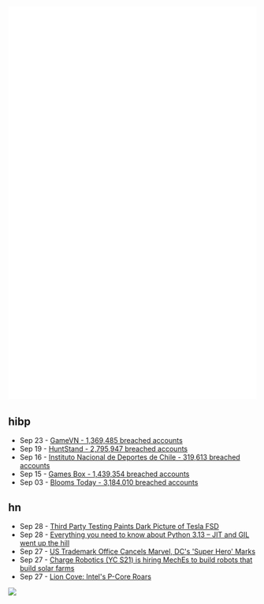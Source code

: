 ![Metrics](https://raw.githubusercontent.com/phixion/phixion/master/metrics.svg)

## hibp

<!--
for https://github.com/phixion/phixion/blob/main/.github/workflows/feeds.yml
-->
<!--START_SECTION:haveibeenpwnd-->
- Sep 23 - [GameVN - 1,369,485 breached accounts](https://haveibeenpwned.com/PwnedWebsites#GameVN)
- Sep 19 - [HuntStand - 2,795,947 breached accounts](https://haveibeenpwned.com/PwnedWebsites#HuntStand)
- Sep 16 - [Instituto Nacional de Deportes de Chile - 319,613 breached accounts](https://haveibeenpwned.com/PwnedWebsites#InstitutoNacionalDeDeportesDeChile)
- Sep 15 - [Games Box - 1,439,354 breached accounts](https://haveibeenpwned.com/PwnedWebsites#GamesBox)
- Sep 03 - [Blooms Today - 3,184,010 breached accounts](https://haveibeenpwned.com/PwnedWebsites#BloomsToday)
<!--END_SECTION:haveibeenpwnd-->

## hn

<!--
for https://github.com/phixion/phixion/blob/main/.github/workflows/feeds.yml
-->
<!--START_SECTION:hn-->
- Sep 28 - [Third Party Testing Paints Dark Picture of Tesla FSD](https://www.motortrend.com/news/tesla-fsd-software-amci-testing-video/)
- Sep 28 - [Everything you need to know about Python 3.13 – JIT and GIL went up the hill](https://drew.silcock.dev/blog/everything-you-need-to-know-about-python-3-13/)
- Sep 27 - [US Trademark Office Cancels Marvel, DC's 'Super Hero' Marks](https://www.reuters.com/legal/litigation/us-trademark-office-cancels-marvel-dcs-super-hero-marks-2024-09-26/)
- Sep 27 - [Charge Robotics (YC S21) is hiring MechEs to build robots that build solar farms](https://www.ycombinator.com/companies/charge-robotics/jobs/ml4f9l4-senior-mechanical-engineer)
- Sep 27 - [Lion Cove: Intel's P-Core Roars](https://chipsandcheese.com/2024/09/27/lion-cove-intels-p-core-roars/)
<!--END_SECTION:hn-->

<!--
for https://yhype.me
-->
![](https://hit.yhype.me/github/profile?user_id=13013670)
